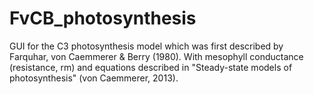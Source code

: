 # FvCB_photosynthesis
GUI for the C3 photosynthesis model which was first described by Farquhar, von Caemmerer &amp; Berry (1980).
With mesophyll conductance (resistance, rm) and equations described in "Steady-state models of photosynthesis" (von Caemmerer, 2013).
